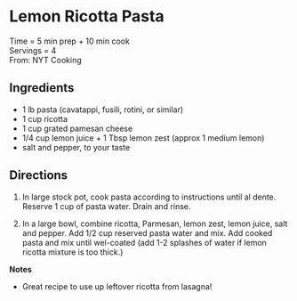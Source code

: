 Lemon Ricotta Pasta
====

Time = 5 min prep + 10 min cook \
Servings = 4 \
From: NYT Cooking

**Ingredients**
----

- 1 lb pasta (cavatappi, fusili, rotini, or similar)
- 1 cup ricotta
- 1 cup grated pamesan cheese
- 1/4 cup lemon juice + 1 Tbsp lemon zest (approx 1 medium lemon)
- salt and pepper, to your taste


**Directions**
----

1. In large stock pot, cook pasta according to instructions until al dente. Reserve 1 cup of pasta water. Drain and rinse. 

2. In a large bowl, combine ricotta, Parmesan, lemon zest, lemon juice, salt and pepper. Add 1/2 cup reserved pasta water and mix. Add cooked pasta and mix until wel-coated (add 1-2 splashes of water if lemon ricotta mixture is too thick.)

**Notes**
- Great recipe to use up leftover ricotta from lasagna! 
